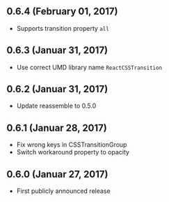 ## 0.6.4 (February 01, 2017)

- Supports transition property `all`

## 0.6.3 (Januar 31, 2017)

- Use correct UMD library name `ReactCSSTransition`

## 0.6.2 (Januar 31, 2017)

- Update reassemble to 0.5.0

## 0.6.1 (Januar 28, 2017)

- Fix wrong keys in CSSTransitionGroup
- Switch workaround property to opacity

## 0.6.0 (Januar 27, 2017)

- First publicly announced release

